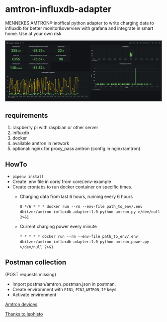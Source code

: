 # amtron-influxdb-adapter
MENNEKES AMTRON® inoffical python adapter to write charging data to influxdb for better monitor&overview with grafana and integrate in smart home.
Use at your own risk.


![grafana dashboard](img/grafana_dashboard.png)

## requirements
1. raspberry pi with raspbian or other server
2. influxdb
3. docker
4. available amtron in network
5. optional: nginx for proxy_pass amtron (config in nginx/amtron)

## HowTo
- `pipenv install`
- Create .env file in core/ from core/.env-example
- Create crontabs to run docker container on specific times.
  - Charging data from last 6 hours, running every 6 hours

    `0 */6 * * * docker run --rm --env-file path_to_env/.env dbitzer/amtron-influxdb-adapter:1.0 python amtron.py >/dev/null 2>&1`
  - Current charging power every minute

    `* * * * * docker run --rm --env-file path_to_env/.env dbitzer/amtron-influxdb-adapter:1.0 python amtron_power.py >/dev/null 2>&1`

## Postman collection
(POST requests missing)
- Import postman/amtron_postman.json in postman.
- Create environment with `PIN1`, `PIN2`,`AMTRON_IP` keys
- Activate environment


[Amtron devices](https://www.chargeupyourday.de/ps/amtron/)

[Thanks to lephisto](https://github.com/lephisto/amtron)
